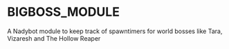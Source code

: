 # BIGBOSS_MODULE
A Nadybot module to keep track of spawntimers for world bosses like Tara, Vizaresh and The Hollow Reaper
